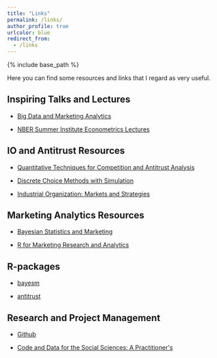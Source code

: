 ```yaml
---
title: "Links"
permalink: /links/
author_profile: true
urlcolor: blue
redirect_from:
  - /links
---
```


{% include base_path %}


Here you can find some resources and links that I regard as very useful.


## Inspiring Talks and Lectures

* [Big Data and Marketing Analytics](https://www.youtube.com/watch?v=IQXkq0_rruU)

* [NBER Summer Institute Econometrics Lectures](http://www.nber.org/SI_econometrics_lectures.html)


## IO and Antitrust Resources

* [Quantitative Techniques for Competition and Antitrust Analysis](https://press.princeton.edu/titles/9078.html)

* [Discrete Choice Methods with Simulation](https://www.cambridge.org/core/books/discrete-choice-methods-with-simulation/49CABD00F3DDDA088A8FBFAAAD7E9546)

* [Industrial Organization: Markets and Strategies](http://www.cambridge.org/us/academic/subjects/economics/industrial-economics/industrial-organization-markets-and-strategies-2nd-edition)


## Marketing Analytics Resources

* [Bayesian Statistics and Marketing](https://onlinelibrary.wiley.com/doi/book/10.1002/0470863692)

* [R for Marketing Research and Analytics](https://www.springer.com/de/book/9783319144351)

## R-packages

* [bayesm](https://cran.r-project.org/web/packages/bayesm/vignettes/bayesm_Overview_Vignette.html)

* [antitrust](https://cran.r-project.org/web/packages/antitrust/vignettes/manual.pdf)


## Research and Project Management

* [Github](https://github.com/)

* [Code and Data for the Social Sciences: A Practitioner's](http://web.stanford.edu/~gentzkow/research/CodeAndData.pdf)
